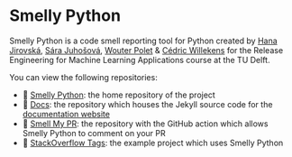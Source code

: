 # Smelly Python

Smelly Python is a code smell reporting tool for Python created by [Hana Jirovská](https://github.com/hjir/), [Sára Juhošová](https://github.com/sarajuhosova/), [Wouter Polet](https://github.com/wouterpolet/) & [Cédric Willekens](https://github.com/ceddy4395/) for the Release Engineering for Machine Learning Applications course at the TU Delft.

You can view the following repositories:

* 🐍 [Smelly Python](https://github.com/smelly-python/smelly-python): the home repository of the project
* 📔 [Docs](https://github.com/smelly-python/docs): the repository which houses the Jekyll source code for the [documentation website](https://smelly-python.github.io/docs/)
* 👃 [Smell My PR](https://github.com/smelly-python/smell-my-pr): the repository with the GitHub action which allows Smelly Python to comment on your PR
* 🤖 [StackOverflow Tags](https://github.com/smelly-python/so-tags): the example project which uses Smelly Python
